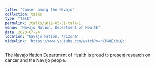 ```yaml
---
title: "Cancer among the Navajo"
collection: talks
type: "Talk"
permalink: /talks/2012-03-01-talk-1
venue: "Navajo Nation, Department of Health"
date: 2023-07-24
location: "Navajo Nation, Arizona"
videolink: 'https://www.youtube.com/watch?v=nCP40EXbiQc'
---
```

The Navajo Nation Department of Health is proud to present research on cancer and the Navajo people.         
